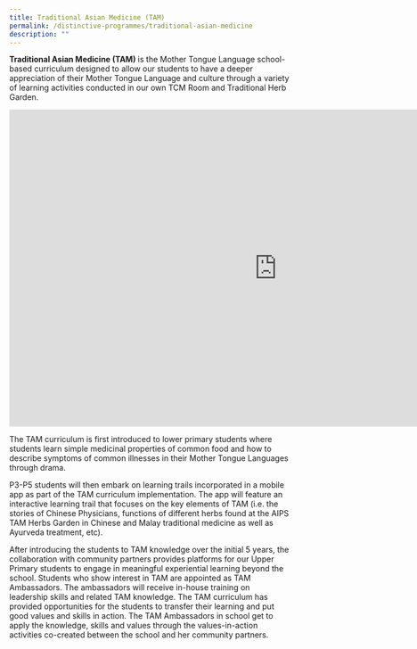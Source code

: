 ```yaml
---
title: Traditional Asian Medicine (TAM)
permalink: /distinctive-programmes/traditional-asian-medicine
description: ""
---
```

**Traditional Asian Medicine (TAM)**&nbsp;is the Mother Tongue Language school-based curriculum designed to allow our students to have a deeper appreciation of their Mother Tongue Language and culture through a variety of learning activities conducted in our own TCM Room and Traditional Herb Garden.

<iframe allowfullscreen="true" height="569" width="960" frameborder="0" src="https://docs.google.com/presentation/d/e/2PACX-1vQpMyXUI_bp-Hg59ByBUQxpsmrxF8x535lQVTBYLgm7EXNAfiT5LQ6vVs9RnLmMaTyl_wYUZn9OHgu5/embed?start=false&amp;loop=false&amp;delayms=10000"></iframe>

The TAM curriculum is first introduced to lower primary students where students learn simple medicinal properties of common food and how to describe symptoms of common illnesses in their Mother Tongue Languages through drama.  

P3-P5 students will then embark on learning trails incorporated in a mobile app as part of the TAM curriculum implementation. The app will feature an interactive learning trail that focuses on the key elements of TAM (i.e. the stories of Chinese Physicians, functions of different herbs found at the AIPS TAM Herbs Garden in Chinese and Malay traditional medicine as well as Ayurveda treatment, etc).  

After introducing the students to TAM knowledge over the initial 5 years, the collaboration with community partners provides platforms for our Upper Primary students to engage in meaningful experiential learning beyond the school.&nbsp;Students who show interest in TAM are appointed as TAM Ambassadors. The ambassadors will receive in-house training on leadership skills and related TAM knowledge. The TAM curriculum has provided opportunities for the students to transfer their learning and put good values and skills in action. The TAM Ambassadors in school get to apply the knowledge, skills and values through the values-in-action activities co-created between the school and her community partners.